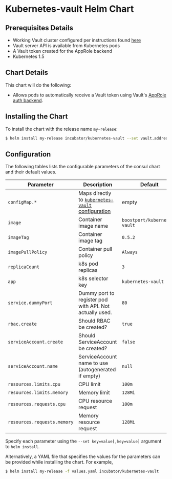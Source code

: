 # Kubernetes-vault Helm Chart

## Prerequisites Details
* Working Vault cluster configured per instructions found [here](https://github.com/Boostport/kubernetes-vault/blob/master/quick-start.md#22-set-up-the-root-certificate-authority)
* Vault server API is available from Kubernetes pods
* A Vault token created for the AppRole backend
* Kubernetes 1.5

## Chart Details
This chart will do the following:

* Allows pods to automatically receive a Vault token using Vault's [AppRole auth backend](https://www.vaultproject.io/docs/auth/approle.html).

## Installing the Chart

To install the chart with the release name `my-release`:

```bash
$ helm install my-release incubator/kubernetes-vault --set vault.address=$your_vault_server --set vault.token=$your_vault_token
```

## Configuration

The following tables lists the configurable parameters of the consul chart and their default values.

| Parameter                             | Description                                             | Default                                                    |
| --------------------------            | ----------------------------------                      | ---------------------------------------------------------- |
| `configMap.*`                         | Maps directly to [`kubernetes-vault` configuration](https://github.com/Boostport/kubernetes-vault#configuration) | empty |
| `image`                               | Container image name                                    | `boostport/kubernetes-vault`                               |
| `imageTag`                            | Container image tag                                     | `0.5.2`                                                    |
| `imagePullPolicy`                     | Container pull policy                                   | `Always`                                                   |
| `replicaCount`                        | k8s pod replicas                                        | `3`                                                        |
| `app`                                 | k8s selector key                                        | `kubernetes-vault`                                         |
| `service.dummyPort`                   | Dummy port to register pod with API. Not actually used. | `80`                                                       |
| `rbac.create`                         | Should RBAC be created?                                 | `true`                                                     |
| `serviceAccount.create`               | Should ServiceAccount be created?                       | `false`                                                    |
| `serviceAccount.name`                 | ServiceAccount name to use (autogenerated if empty)     | `null`                                                     |
| `resources.limits.cpu`                | CPU limit                                               | `100m`                                                     |
| `resources.limits.memory`             | Memory limit                                            | `128Mi`                                                    |
| `resources.requests.cpu`              | CPU resource request                                    | `100m`                                                     |
| `resources.requests.memory`           | Memory resource request                                 | `128Mi`                                                    |

Specify each parameter using the `--set key=value[,key=value]` argument to `helm install`.

Alternatively, a YAML file that specifies the values for the parameters can be provided while installing the chart. For example,

```bash
$ helm install my-release -f values.yaml incubator/kubernetes-vault
```

